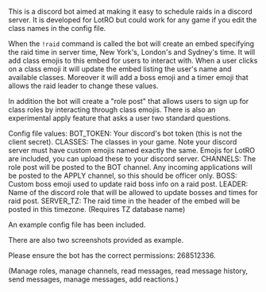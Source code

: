 This is a discord bot aimed at making it easy to schedule raids in a discord server. It is developed for LotRO but could work for any game if you edit the class names in the config file.

When the `!raid` command is called the bot will create an embed specifying the raid time in server time, New York's, London's and Sydney's time. It will add class emojis to this embed for users to interact with. When a user clicks on a class emoji it will update the embed listing the user's name and available classes. Moreover it will add a boss emoji and a timer emoji that allows the raid leader to change these values.

In addition the bot will create a "role post" that allows users to sign up for class roles by interacting through class emojis. There is also an experimental apply feature that asks a user two standard questions.

Config file values:
BOT_TOKEN: Your discord's bot token (this is not the client secret).
CLASSES: The classes in your game. Note your discord server must have custom emojis named exactly the same. Emojis for LotRO are included, you can upload these to your discord server.
CHANNELS: The role post will be posted to the BOT channel. Any incoming applications will be posted to the APPLY channel, so this should be officer only.
BOSS: Custom boss emoji used to update raid boss info on a raid post.
LEADER: Name of the discord role that will be allowed to update bosses and times for raid post.
SERVER_TZ: The raid time in the header of the embed will be posted in this timezone. (Requires TZ database name)

An example config file has been included.

There are also two screenshots provided as example.

Please ensure the bot has the correct permissions: 268512336.

(Manage roles, manage channels, read messages, read message history, send messages, manage messages, add reactions.)
